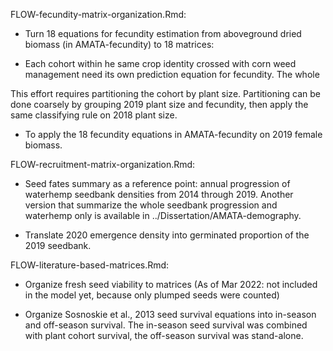 

FLOW-fecundity-matrix-organization.Rmd:  
+ Turn 18 equations for fecundity estimation from aboveground dried biomass (in AMATA-fecundity) to 18 matrices: 
- Each cohort within he same crop identity crossed with corn weed management need its own prediction equation for fecundity. The whole  

This effort requires partitioning the cohort by plant size. Partitioning can be done coarsely by grouping 2019 plant size and fecundity, then apply the same classifying rule on 2018 plant size.  

+ To apply the 18 fecundity equations in AMATA-fecundity on 2019 female biomass.

FLOW-recruitment-matrix-organization.Rmd: 
+ Seed fates summary as a reference point: annual progression of waterhemp seedbank densities from 2014 through 2019. Another version that summarize the whole seedbank progression and waterhemp only is available in ../Dissertation/AMATA-demography.

+ Translate 2020 emergence density into germinated proportion of the 2019 seedbank.  

FLOW-literature-based-matrices.Rmd: 
+ Organize fresh seed viability to matrices (As of Mar 2022: not included in the model yet, because only plumped seeds were counted)

+ Organize Sosnoskie et al., 2013 seed survival equations into in-season and off-season survival. The in-season seed survival was combined with plant cohort survival, the off-season survival was stand-alone. 